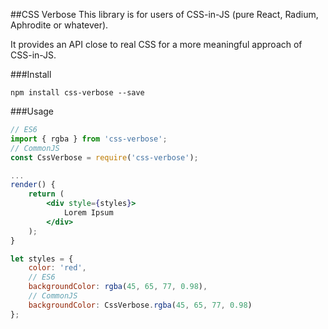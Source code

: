 ##CSS Verbose
This library is for users of CSS-in-JS (pure React, Radium, Aphrodite or whatever).

It provides an API close to real CSS for a more meaningful approach of CSS-in-JS.

###Install
```shell
npm install css-verbose --save
```
###Usage
```jsx harmony
// ES6
import { rgba } from 'css-verbose';
// CommonJS
const CssVerbose = require('css-verbose');

...
render() {
	return (
		<div style={styles}>
			Lorem Ipsum
		</div>
	);
}

let styles = {
	color: 'red',
	// ES6
	backgroundColor: rgba(45, 65, 77, 0.98),
	// CommonJS
	backgroundColor: CssVerbose.rgba(45, 65, 77, 0.98)
};
```
